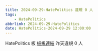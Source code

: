 ```yaml
---
title: 2024-09-29-HatePolitics 違規 0 人
tags:
    - HatePolitics
abbrlink: 2024-09-29-HatePolitics
date: HatePolitics-2024-09-29 12:00:00
---
```

HatePolitics 板 [板規連結](https://www.ptt.cc/bbs/HatePolitics/M.1617115262.A.D60.html)
昨天違規 0 人
